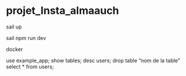 # projet_Insta_almaauch

sail up 

sail npm run dev

docker


use example_app;
show tables;
desc users;
drop table “nom de la table”
select * from users;
